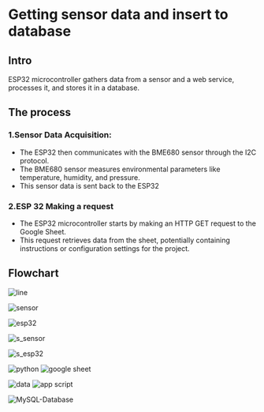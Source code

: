 # Getting sensor data and insert to database

## Intro

ESP32 microcontroller gathers data from a sensor and a web service, processes it, and stores it in a database. 

## The process

### 1.Sensor Data Acquisition:

- The ESP32 then communicates with the BME680 sensor through the I2C protocol.
- The BME680 sensor measures environmental parameters like temperature, humidity, and pressure.
- This sensor data is sent back to the ESP32

### 2.ESP 32 Making a request

- The ESP32 microcontroller starts by making an HTTP GET request to the Google Sheet.
- This request retrieves data from the sheet, potentially containing instructions or configuration settings for the project.


## Flowchart

![line](https://github.com/NoppalitP/sensordata2database/assets/155846151/7ebcc553-f0e7-4574-9819-d8af8070f6a7)

![sensor](https://store.fut-electronics.com/cdn/shop/files/BME680-enviromental-sensor_500x500.jpg)


![esp32](https://store.fut-electronics.com/cdn/shop/files/esp32-development-kit-30pin_500x500.jpg)


![s_sensor](https://github.com/NoppalitP/sensordata2database/assets/155846151/d7d6f30e-4995-4fa8-b7dc-85d16e51bf68)

![s_esp32](https://github.com/NoppalitP/sensordata2database/assets/155846151/0fb5ac61-da83-4615-8bb1-235f2bb84630)



![python](https://github.com/NoppalitP/sensordata2database/assets/155846151/eb208313-48ba-4062-bae4-35dd886f8352)
![google sheet](https://github.com/NoppalitP/sensordata2database/assets/155846151/27e53ded-ebc9-413c-82ec-b8c166d78b1f)

![data](https://github.com/NoppalitP/sensordata2database/assets/155846151/1b1995b5-bacf-437e-a7be-5f16c1b9503f)
![app script](https://github.com/NoppalitP/sensordata2database/assets/155846151/77a940b2-9e1b-48b4-b901-b808621b00f7)

![MySQL-Database](https://github.com/NoppalitP/sensordata2database/assets/155846151/0320cbee-65c3-4218-a745-3ab477303f8a)

